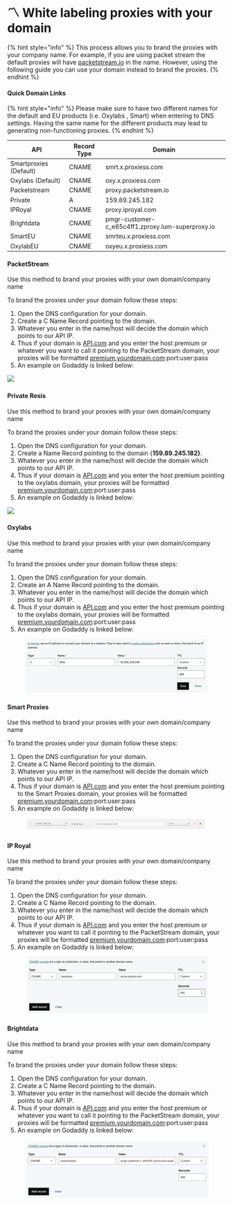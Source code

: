 # 〽 White labeling proxies with your domain

{% hint style="info" %}
This process allows you to brand the proxies with your company name. For example, if you are using packet stream the default proxies will have [packetstream.io](http://packetstream.io) in the name. However, using the following guide you can use your domain instead to brand the proxies.
{% endhint %}

#### Quick Domain Links

{% hint style="info" %}
Please make sure to have two different names for the default and EU products (i.e. Oxylabs , Smart) when entering to DNS settings. Having the same name for the different products may lead to generating non-functioning proxies.
{% endhint %}

| API                    | Record Type | Domain                                             |
| ---------------------- | ----------- | -------------------------------------------------- |
| Smartproxies (Default) | CNAME       | smrt.x.proxiess.com                                |
| Oxylabs (Default)      | CNAME       | oxy.x.proxiess.com                                 |
| Packetstream           | CNAME       | proxy.packetstream.io                              |
| Private                | A           | 159.89.245.182                                     |
| IPRoyal                | CNAME       | proxy.iproyal.com                                  |
| Brightdata             | CNAME       | pmgr-customer-c\_e65c4ff1.zproxy.lum-superproxy.io |
| SmartEU                | CNAME       | smrteu.x.proxiess.com                              |
| OxylabEU               | CNAME       | oxyeu.x.proxiess.com                               |

#### PacketStream

Use this method to brand your proxies with your own domain/company name

To brand the proxies under your domain follow these steps:

1. Open the DNS configuration for your domain.
2. Create a C Name Record pointing to the domain.
3. Whatever you enter in the name/host will decide the domain which points to our API IP.
4. Thus if your domain is [API.com](http://api.com/) and you enter the host premium or whatever you want to call it pointing to the PacketStream domain, your proxies will be formatted [premium.yourdomain.com](http://premium.yourdomain.com/):port:user:pass
5. An example on Godaddy is linked below:

![](../.gitbook/assets/Screen\_Shot\_2021-08-14\_at\_10.45.30\_PM.png)

#### Private Resis

Use this method to brand your proxies with your own domain/company name

To brand the proxies under your domain follow these steps:

1. Open the DNS configuration for your domain.
2. Create a Name Record pointing to the domain {**159.89.245.182}**.
3. Whatever you enter in the name/host will decide the domain which points to our API IP.
4. Thus if your domain is [API.com](http://api.com/) and you enter the host premium pointing to the oxylabs domain, your proxies will be formatted [premium.yourdomain.com](http://premium.yourdomain.com/):port:user:pass
5. An example on Godaddy is linked below:

![](../.gitbook/assets/Screen\_Shot\_2021-08-14\_at\_10.06.51\_PM.png)

#### Oxylabs

Use this method to brand your proxies with your own domain/company name

To brand the proxies under your domain follow these steps:

1. Open the DNS configuration for your domain.
2. Create an A Name Record pointing to the domain.
3. Whatever you enter in the name/host will decide the domain which points to our API IP.
4. Thus if your domain is [API.com](http://api.com/) and you enter the host premium pointing to the oxylabs domain, your proxies will be formatted [premium.yourdomain.com](http://premium.yourdomain.com/):port:user:pass
5. An example on Godaddy is linked below:

<figure><img src="../.gitbook/assets/Screenshot 2023-05-04 at 10.25.51 AM.png" alt=""><figcaption></figcaption></figure>

#### Smart Proxies

Use this method to brand your proxies with your own domain/company name

To brand the proxies under your domain follow these steps:

1. Open the DNS configuration for your domain.
2. Create a C Name Record pointing to the domain.
3. Whatever you enter in the name/host will decide the domain which points to our API IP.
4. Thus if your domain is [API.com](http://api.com/) and you enter the host premium pointing to the Smart Proxies domain, your proxies will be formatted [premium.yourdomain.com](http://premium.yourdomain.com/):port:user:pass
5. An example on Godaddy is linked below:

<figure><img src="../.gitbook/assets/image (1).png" alt=""><figcaption></figcaption></figure>

#### IP Royal

Use this method to brand your proxies with your own domain/company name

To brand the proxies under your domain follow these steps:

1. Open the DNS configuration for your domain.
2. Create a C Name Record pointing to the domain.
3. Whatever you enter in the name/host will decide the domain which points to our API IP.
4. Thus if your domain is [API.com](http://api.com/) and you enter the host premium or whatever you want to call it pointing to the PacketStream domain, your proxies will be formatted [premium.yourdomain.com](http://premium.yourdomain.com/):port:user:pass
5. An example on Godaddy is linked below:

<figure><img src="../.gitbook/assets/IP Royal.png" alt=""><figcaption></figcaption></figure>

#### Brightdata

Use this method to brand your proxies with your own domain/company name

To brand the proxies under your domain follow these steps:

1. Open the DNS configuration for your domain.
2. Create a C Name Record pointing to the domain.
3. Whatever you enter in the name/host will decide the domain which points to our API IP.
4. Thus if your domain is [API.com](http://api.com/) and you enter the host premium or whatever you want to call it pointing to the PacketStream domain, your proxies will be formatted [premium.yourdomain.com](http://premium.yourdomain.com/):port:user:pass
5. An example on Godaddy is linked below:

<figure><img src="../.gitbook/assets/Screen Shot 2022-09-09 at 2.26.02 PM.png" alt=""><figcaption></figcaption></figure>

